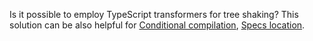 Is it possible to employ TypeScript transformers for tree shaking? This solution
can be also helpful for [Conditional compilation](specs-location), [Specs
location](specs-location).